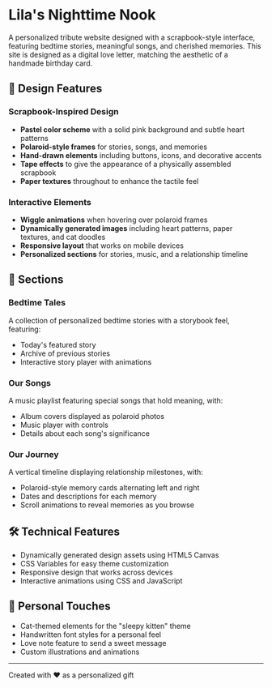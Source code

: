 # Lila's Nighttime Nook

A personalized tribute website designed with a scrapbook-style interface, featuring bedtime stories, meaningful songs, and cherished memories. This site is designed as a digital love letter, matching the aesthetic of a handmade birthday card.

## 🎨 Design Features

### Scrapbook-Inspired Design
- **Pastel color scheme** with a solid pink background and subtle heart patterns
- **Polaroid-style frames** for stories, songs, and memories
- **Hand-drawn elements** including buttons, icons, and decorative accents
- **Tape effects** to give the appearance of a physically assembled scrapbook
- **Paper textures** throughout to enhance the tactile feel

### Interactive Elements
- **Wiggle animations** when hovering over polaroid frames
- **Dynamically generated images** including heart patterns, paper textures, and cat doodles
- **Responsive layout** that works on mobile devices
- **Personalized sections** for stories, music, and a relationship timeline

## 📱 Sections

### Bedtime Tales
A collection of personalized bedtime stories with a storybook feel, featuring:
- Today's featured story
- Archive of previous stories
- Interactive story player with animations

### Our Songs
A music playlist featuring special songs that hold meaning, with:
- Album covers displayed as polaroid photos
- Music player with controls
- Details about each song's significance

### Our Journey
A vertical timeline displaying relationship milestones, with:
- Polaroid-style memory cards alternating left and right
- Dates and descriptions for each memory
- Scroll animations to reveal memories as you browse

## 🛠️ Technical Features
- Dynamically generated design assets using HTML5 Canvas
- CSS Variables for easy theme customization
- Responsive design that works across devices
- Interactive animations using CSS and JavaScript

## 💌 Personal Touches
- Cat-themed elements for the "sleepy kitten" theme
- Handwritten font styles for a personal feel
- Love note feature to send a sweet message
- Custom illustrations and animations

---

Created with ♥ as a personalized gift 